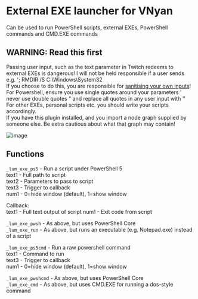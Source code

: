 # External EXE launcher for VNyan
Can be used to run PowerShell scripts, external EXEs, PowerShell commands and CMD.EXE commands

## WARNING: Read this first
Passing user input, such as the text parameter in Twitch redeems to external EXEs is dangerous! I will not be held responsible if a user sends e.g. '; RMDIR /S C:\Windows\System32  
If you choose to do this, you are responsible for [sanitising your own inputs](https://xkcd.com/327/)!  
For Powershell, ensure you use single quotes around your parameters ' never use double quotes " and replace all quotes in any user input with '' For other EXEs, personal scripts etc. you should write your scripts accordingly.  
If you have this plugin installed, and you import a node graph supplied by someone else. Be extra cautious about what that graph may contain!

![image](https://github.com/user-attachments/assets/3e18f990-32e3-419d-b0d4-17f88ab5f747)

## Functions

```_lum_exe_ps5``` - Run a script under PowerShell 5  
text1 - Full path to script  
text2 - Parameters to pass to script  
text3 - Trigger to callback  
num1 - 0=hide window (default), 1=show window  

Callback:  
text1 - Full text output of script
num1 - Exit code from script

```_lum_exe_pwsh``` - As above, but uses PowerShell Core  
```_lum_exe_run``` - As above, but runs an executable (e.g. Notepad.exe) instead of a script  

```_lum_exe_ps5cmd``` - Run a raw powershell command  
text1 - Command to run  
text3 - Trigger to callback  
num1 - 0=hide window (default), 1=show window  

```_lum_exe_pwshcmd``` - As above, but uses PowerShell Core  
```_lum_exe_cmd``` - As above, but uses CMD.EXE for running a dos-style command  

